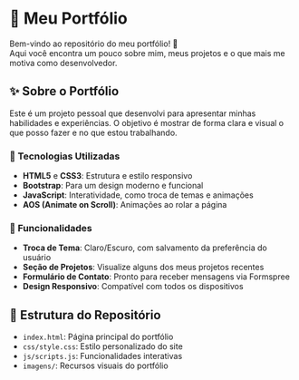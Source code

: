 # 🌟 Meu Portfólio

Bem-vindo ao repositório do meu portfólio! 🚀  
Aqui você encontra um pouco sobre mim, meus projetos e o que mais me motiva como desenvolvedor.

## ✨ Sobre o Portfólio
Este é um projeto pessoal que desenvolvi para apresentar minhas habilidades e experiências. O objetivo é mostrar de forma clara e visual o que posso fazer e no que estou trabalhando.

### 🎨 Tecnologias Utilizadas
- **HTML5** e **CSS3**: Estrutura e estilo responsivo
- **Bootstrap**: Para um design moderno e funcional
- **JavaScript**: Interatividade, como troca de temas e animações
- **AOS (Animate on Scroll)**: Animações ao rolar a página

### 🌌 Funcionalidades
- **Troca de Tema**: Claro/Escuro, com salvamento da preferência do usuário
- **Seção de Projetos**: Visualize alguns dos meus projetos recentes
- **Formulário de Contato**: Pronto para receber mensagens via Formspree
- **Design Responsivo**: Compatível com todos os dispositivos

## 📂 Estrutura do Repositório
- `index.html`: Página principal do portfólio  
- `css/style.css`: Estilo personalizado do site  
- `js/scripts.js`: Funcionalidades interativas  
- `imagens/`: Recursos visuais do portfólio

